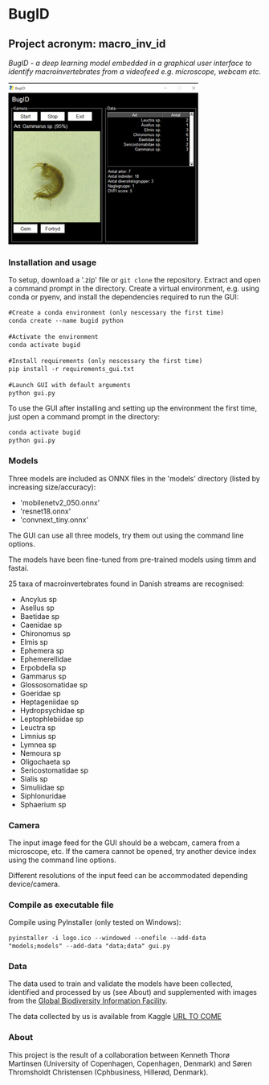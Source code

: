 # BugID

## Project acronym: macro_inv_id

*BugID - a deep learning model embedded in a graphical user interface to identify macroinvertebrates from a videofeed e.g. microscope, webcam etc.*

![](https://github.com/KennethTM/macro_inv_id/blob/main/screenshot.png)

### Installation and usage

To setup, download a '.zip' file or `git clone` the repository. Extract and open a command prompt in the directory. Create a virtual environment, e.g. using conda or pyenv, and install the dependencies required to run the GUI:

```
#Create a conda environment (only nescessary the first time)
conda create --name bugid python

#Activate the environment
conda activate bugid

#Install requirements (only nescessary the first time)
pip install -r requirements_gui.txt

#Launch GUI with default arguments
python gui.py
```

To use the GUI after installing and setting up the environment the first time, just open a command prompt in the directory:

```
conda activate bugid
python gui.py
```
### Models

Three models are included as ONNX files in the 'models' directory (listed by increasing size/accuracy):

* 'mobilenetv2_050.onnx'
* 'resnet18.onnx'
* 'convnext_tiny.onnx'

The GUI can use all three models, try them out using the command line options.

The models have been fine-tuned from pre-trained models using timm and fastai. 

25 taxa of macroinvertebrates found in Danish streams are recognised:

* Ancylus sp
* Asellus sp
* Baetidae sp
* Caenidae sp
* Chironomus sp
* Elmis sp
* Ephemera sp
* Ephemerellidae
* Erpobdella sp
* Gammarus sp
* Glossosomatidae sp
* Goeridae sp
* Heptageniidae sp
* Hydropsychidae sp
* Leptophlebiidae sp
* Leuctra sp
* Limnius sp
* Lymnea sp
* Nemoura sp
* Oligochaeta sp
* Sericostomatidae sp
* Sialis sp
* Simuliidae sp
* Siphlonuridae
* Sphaerium sp

### Camera

The input image feed for the GUI should be a webcam, camera from a microscope, etc. If the camera cannot be opened, try another device index using the command line options.

Different resolutions of the input feed can be accommodated depending device/camera.

### Compile as executable file

Compile using PyInstaller (only tested on Windows):

```
pyinstaller -i logo.ico --windowed --onefile --add-data "models;models" --add-data "data;data" gui.py   
```

### Data

The data used to train and validate the models have been collected, identified and processed by us (see About) and supplemented with images from the [Global Biodiversity Information Facility](https://www.gbif.org/composition/57twunvM3vrUotO12WDNgc/what-is-gbif).

The data collected by us is available from Kaggle [URL TO COME]()

### About

This project is the result of a collaboration between Kenneth Thorø Martinsen (University of Copenhagen, Copenhagen, Denmark) and Søren Thromsholdt Christensen (Cphbusiness, Hillerød, Denmark).
